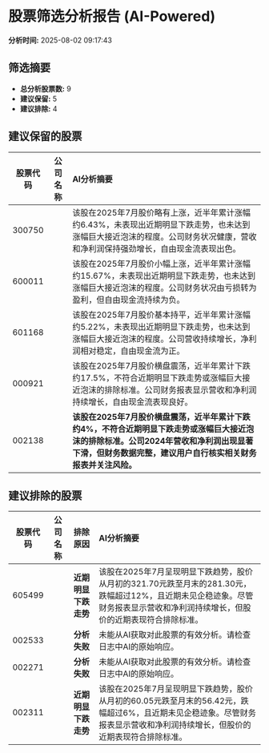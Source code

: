 # 股票筛选分析报告 (AI-Powered)

**分析时间:** 2025-08-02 09:17:43

## 筛选摘要

- **总分析股票数:** 9
- **建议保留:** 5
- **建议排除:** 4

## 建议保留的股票

| 股票代码 | 公司名称 | AI分析摘要 |
|:---:|:---:|:---|
| 300750 |  | 该股在2025年7月股价略有上涨，近半年累计涨幅约6.43%，未表现出近期明显下跌走势，也未达到涨幅巨大接近泡沫的程度。公司财务状况健康，营收和净利润保持强劲增长，自由现金流表现出色。 |
| 600011 |  | 该股在2025年7月股价小幅上涨，近半年累计涨幅约15.67%，未表现出近期明显下跌走势，也未达到涨幅巨大接近泡沫的程度。公司财务状况由亏损转为盈利，但自由现金流持续为负。 |
| 601168 |  | 该股在2025年7月股价基本持平，近半年累计涨幅约5.22%，未表现出近期明显下跌走势，也未达到涨幅巨大接近泡沫的程度。公司营收持续增长，净利润相对稳定，自由现金流为正。 |
| 000921 |  | 该股在2025年7月股价横盘震荡，近半年累计下跌约17.5%，不符合近期明显下跌走势或涨幅巨大接近泡沫的排除标准。公司财务报表显示营收和净利润持续增长，自由现金流表现良好。 |
| 002138 |  | **该股在2025年7月股价横盘震荡，近半年累计下跌约4%，不符合近期明显下跌走势或涨幅巨大接近泡沫的排除标准。公司2024年营收和净利润出现显著下滑，但财务数据完整，建议用户自行核实相关财务报表并关注风险。** |

## 建议排除的股票

| 股票代码 | 公司名称 | 排除原因 | AI分析摘要 |
|:---:|:---:|:---:|:---|
| 605499 |  | **近期明显下跌走势** | 该股在2025年7月呈现明显下跌趋势，股价从月初的321.70元跌至月末的281.30元，跌幅超过12%，且近期未见企稳迹象。尽管财务报表显示营收和净利润持续增长，但股价的近期表现符合排除标准。 |
| 002533 |  | **分析失败** | 未能从AI获取对此股票的有效分析。请检查日志中AI的原始响应。 |
| 002271 |  | **分析失败** | 未能从AI获取对此股票的有效分析。请检查日志中AI的原始响应。 |
| 002311 |  | **近期明显下跌走势** | 该股在2025年7月呈现明显下跌趋势，股价从月初的60.05元跌至月末的56.42元，跌幅超过6%，且近期未见企稳迹象。尽管财务报表显示营收和净利润持续增长，但股价的近期表现符合排除标准。 |
